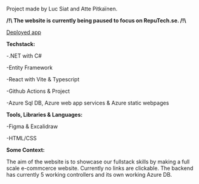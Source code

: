 Project made by Luc Siat and Atte Pitkaïnen.

<strong> /!\ The website is currently being paused to focus on RepuTech.se. /!\ </strong>

[Deployed app](https://agreeable-field-0b3b0bc03.3.azurestaticapps.net/)

<strong>Techstack: </strong>

-.NET with C#

-Entity Framework

-React with Vite & Typescript

-Github Actions & Project

-Azure Sql DB, Azure web app services & Azure static webpages




<strong>Tools, Libraries & Languages:</strong>

-Figma & Excalidraw

-HTML/CSS



<strong>Some Context:</strong>


The aim of the website is to showcase our fullstack skills by making a full scale e-commcerce website. Currently no links are clickable.
The backend has currently 5 working controllers and its own working Azure DB.
